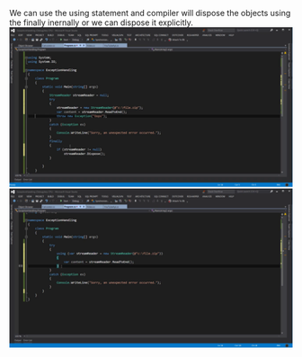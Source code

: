 We can use the using statement and compiler will dispose the objects using the finally inernally
or we can dispose it explicitly.
![alt text](image-3.png)
![alt text](image-4.png)